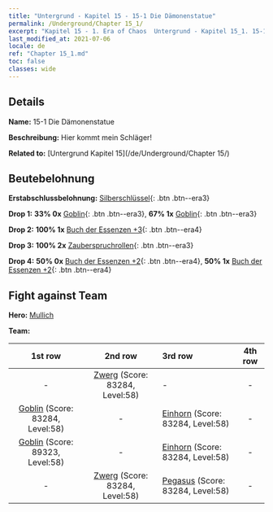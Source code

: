 ```yaml
---
title: "Untergrund - Kapitel 15 - 15-1 Die Dämonenstatue"
permalink: /Underground/Chapter 15_1/
excerpt: "Kapitel 15 - 1. Era of Chaos  Untergrund - Kapitel 15_1. 15-1 Die Dämonenstatue"
last_modified_at: 2021-07-06
locale: de
ref: "Chapter 15_1.md"
toc: false
classes: wide
---
```


## Details

 **Name:** 15-1 Die Dämonenstatue

 **Beschreibung:** Hier kommt mein Schläger!

 **Related to:** [Untergrund Kapitel 15](/de/Underground/Chapter 15/)

## Beutebelohnung

 **Erstabschlussbelohnung:** [Silberschlüssel](/ItemsDE/con_693/){: .btn .btn--era3}

 **Drop 1:** **33% 0x** [Goblin](/ItemsDE/unt_217/){: .btn .btn--era3}, **67% 1x** [Goblin](/ItemsDE/unt_217/){: .btn .btn--era3}

 **Drop 2:** **100% 1x** [Buch der Essenzen +3](/ItemsDE/mat_60/){: .btn .btn--era4}

 **Drop 3:** **100% 2x** [Zauberspruchrollen](/ItemsDE/con_694/){: .btn .btn--era3}

 **Drop 4:** **50% 0x** [Buch der Essenzen +2](/ItemsDE/mat_53/){: .btn .btn--era4}, **50% 1x** [Buch der Essenzen +2](/ItemsDE/mat_53/){: .btn .btn--era4}


## Fight against Team
 **Hero:** [Mullich](/de/heroes/Mullich/)

 **Team:**


  | 1st row | 2nd row | 3rd row | 4th row |
  |:----:|:----:|:----|:----:|
  | - | [Zwerg](/de/units/Dwarf/) (Score: 83284, Level:58)  | - | - |
  | [Goblin](/de/units/Goblin/) (Score: 83284, Level:58)  | - | [Einhorn](/de/units/Unicorn/) (Score: 83284, Level:58)  | - |
  | [Goblin](/de/units/Goblin/) (Score: 89323, Level:58)  | - | [Einhorn](/de/units/Unicorn/) (Score: 83284, Level:58)  | - |
  | - | [Zwerg](/de/units/Dwarf/) (Score: 83284, Level:58)  | [Pegasus](/de/units/Pegasus/) (Score: 83284, Level:58)  | - |


